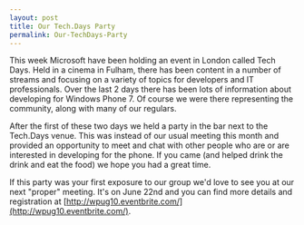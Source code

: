 ```yaml
---
layout: post
title: Our Tech.Days Party
permalink: Our-TechDays-Party
---
```


This week Microsoft have been holding an event in London called Tech Days. Held in a cinema in Fulham, there has been content in a number of streams and focusing on a variety of topics for developers and IT professionals. Over the last 2 days there has been lots of information about developing for Windows Phone 7. Of course we were there representing the community, along with many of our regulars.

After the first of these two days we held a party in the bar next to the Tech.Days venue. This was instead of our usual meeting this month and provided an opportunity to meet and chat with other people who are or are interested in developing for the phone. If you came (and helped drink the drink and eat the food) we hope you had a great time.

If this party was your first exposure to our group we'd love to see you at our next "proper" meeting. It's on June 22nd and you can find more details and registration at [http://wpug10.eventbrite.com/](http://wpug10.eventbrite.com/).
